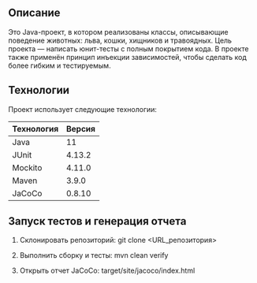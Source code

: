 ## Описание

Это Java-проект, в котором реализованы классы, описывающие поведение животных: льва, кошки, хищников и травоядных.
Цель проекта — написать юнит-тесты с полным покрытием кода. В проекте также применён принцип инъекции зависимостей, чтобы сделать код более гибким и тестируемым.

## Технологии

Проект использует следующие технологии:

| Технология    | Версия        |
|---------------|---------------|
| Java          | 11            |
| JUnit         | 4.13.2        |
| Mockito       | 4.11.0        |
| Maven         | 3.9.0         |
| JaCoCo        | 0.8.10        |

## Запуск тестов и генерация отчета

1. Склонировать репозиторий:
   git clone <URL_репозитория>

2. Выполнить сборку и тесты:
   mvn clean verify

3. Открыть отчет JaCoCo:
   target/site/jacoco/index.html